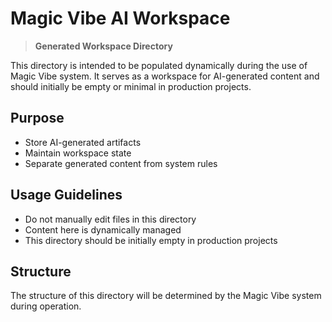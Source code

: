 # Magic Vibe AI Workspace

> **Generated Workspace Directory**

This directory is intended to be populated dynamically during the use of Magic Vibe system. It serves as a workspace for AI-generated content and should initially be empty or minimal in production projects.

## Purpose

- Store AI-generated artifacts
- Maintain workspace state
- Separate generated content from system rules

## Usage Guidelines

- Do not manually edit files in this directory
- Content here is dynamically managed
- This directory should be initially empty in production projects

## Structure

The structure of this directory will be determined by the Magic Vibe system during operation.
